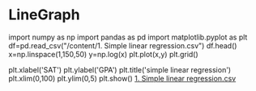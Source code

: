 # LineGraph
import numpy as np
import pandas as pd
import matplotlib.pyplot as plt
df=pd.read_csv("/content/1. Simple linear regression.csv")
df.head()
x=np.linspace(1,150,50)
y=np.log(x)
plt.plot(x,y)
plt.grid()

plt.xlabel('SAT')
plt.ylabel('GPA')
plt.title('simple linear regression')
plt.xlim(0,100)
plt.ylim(0,5)
plt.show()
[1. Simple linear regression.csv](https://github.com/CHANDRIKA5687/firstproject/files/8885993/1.Simple.linear.regression.csv)
